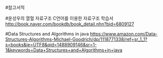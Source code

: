 #참고서적

#윤성우의 열혈 자료구조 C언어를 이용한 자료구조 학습서
http://book.naver.com/bookdb/book_detail.nhn?bid=6809127

#Data Structures and Algorithms in java
https://www.amazon.com/Data-Structures-Algorithms-Michael-Goodrich/dp/1118771338/ref=sr_1_1?s=books&ie=UTF8&qid=1488909146&sr=1-1&keywords=Data+Structures+and+Algorithms+in+java
